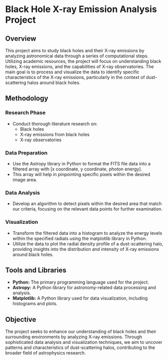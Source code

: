 # Black Hole X-ray Emission Analysis Project

## Overview

This project aims to study black holes and their X-ray emissions by analyzing astronomical data through a series of computational steps. Utilizing academic resources, the project will focus on understanding black holes, X-ray emissions, and the capabilities of X-ray observatories. The main goal is to process and visualize the data to identify specific characteristics of the X-ray emissions, particularly in the context of dust-scattering halos around black holes.

## Methodology

### Research Phase

- Conduct thorough literature research on:
  - Black holes
  - X-ray emissions from black holes
  - X-ray observatories

### Data Preparation

- Use the Astropy library in Python to format the FITS file data into a filtered array with [x coordinate, y coordinate, photon energy].
- This array will help in pinpointing specific pixels within the desired image area.

### Data Analysis

- Develop an algorithm to detect pixels within the desired area that match our criteria, focusing on the relevant data points for further examination.

### Visualization

- Transform the filtered data into a histogram to analyze the energy levels within the specified radials using the matplotlib library in Python.
- Utilize the data to plot the radial density profile of a dust-scattering halo, providing insights into the distribution and intensity of X-ray emissions around black holes.

## Tools and Libraries

- **Python:** The primary programming language used for the project.
- **Astropy:** A Python library for astronomy-related data processing and analysis.
- **Matplotlib:** A Python library used for data visualization, including histograms and plots.

## Objective

The project seeks to enhance our understanding of black holes and their surrounding environments by analyzing X-ray emissions. Through sophisticated data analysis and visualization techniques, we aim to uncover patterns and characteristics of dust-scattering halos, contributing to the broader field of astrophysics research.
